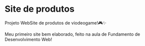 # Site de produtos
Projeto WebSite de produtos de viodeogame!🎮✨

Meu primeiro site bem elaborado, feito na aula de Fundamento de Desenvolvimento Web!


